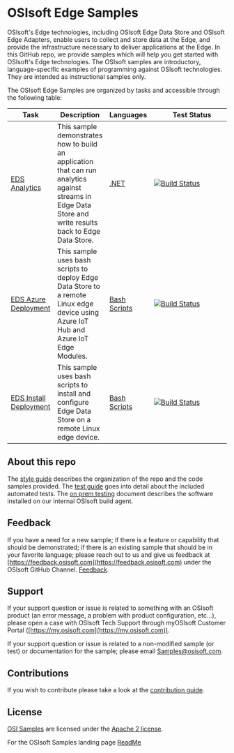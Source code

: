 # OSIsoft Edge Samples

OSIsoft's Edge technologies, including OSIsoft Edge Data Store and OSIsoft Edge Adapters, enable users to collect and store data at the Edge, and provide the infrastructure necessary to deliver applications at the Edge. In this GitHub repo, we provide samples which will help you get started with OSIsoft's Edge technologies. The OSIsoft samples are introductory, language-specific examples of programming against OSIsoft technologies. They are intended as instructional samples only.

The OSIsoft Edge Samples are organized by tasks and accessible through the following table:

| Task                                                               | Description                                                                                                                                               | Languages                                                | &nbsp;&nbsp;&nbsp;&nbsp;&nbsp;&nbsp;&nbsp;&nbsp;&nbsp;&nbsp;Test&nbsp;Status&nbsp;&nbsp;&nbsp;&nbsp;&nbsp;&nbsp;&nbsp;&nbsp;&nbsp;&nbsp;                                                                                          |
| ------------------------------------------------------------------ | --------------------------------------------------------------------------------------------------------------------------------------------------------- | -------------------------------------------------------- | --------------------------------------------------------------------------------------------------------------------------------------------------------------------------------------------------------------------------------- |
| [EDS Analytics](advanced_samples/EdgeDataStore/EDSAnalytics)       | This sample demonstrates how to build an application that can run analytics against streams in Edge Data Store and write results back to Edge Data Store. | [.NET](advanced_samples/EdgeDataStore/EDSAnalytics)      | [![Build Status](https://dev.azure.com/osieng/engineering/_apis/build/status/product-readiness/Edge/EDS_Analytics_DotNet?branchName=master)](https://dev.azure.com/osieng/engineering/_build?definitionId=1827&branchName=master) |
| [EDS Azure Deployment](deployment_samples/EdgeDataStore/Azure)     | This sample uses bash scripts to deploy Edge Data Store to a remote Linux edge device using Azure IoT Hub and Azure IoT Edge Modules.                     | [Bash Scripts](deployment_samples/EdgeDataStore/Azure)   | [![Build Status](https://dev.azure.com/osieng/engineering/_apis/build/status/product-readiness/Edge/EDS_Azure?branchName=master)](https://dev.azure.com/osieng/engineering/_build?definitionId=1383&branchName=master)            |
| [EDS Install Deployment](deployment_samples/EdgeDataStore/Install) | This sample uses bash scripts to install and configure Edge Data Store on a remote Linux edge device.                                                     | [Bash Scripts](deployment_samples/EdgeDataStore/Install) | [![Build Status](https://dev.azure.com/osieng/engineering/_apis/build/status/product-readiness/Edge/EDS_Install?branchName=master)](https://dev.azure.com/osieng/engineering/_build?definitionId=1415&branchName=master)          |

## About this repo

The [style guide](https://github.com/osisoft/OSI-Samples/blob/master/STYLE_GUIDE.md) describes the organization of the repo and the code samples provided. The [test guide](https://github.com/osisoft/OSI-Samples/blob/master/TEST_GUIDE.md) goes into detail about the included automated tests. The [on prem testing](https://github.com/osisoft/OSI-Samples/blob/master/miscellaneous/ON_PREM_TESTING.md) document describes the software installed on our internal OSIsoft build agent.

## Feedback

If you have a need for a new sample; if there is a feature or capability that should be demonstrated; if there is an existing sample that should be in your favorite language; please reach out to us and give us feedback at [https://feedback.osisoft.com](https://feedback.osisoft.com) under the OSIsoft GitHub Channel. [Feedback](https://feedback.osisoft.com/forums/922279-osisoft-github).

## Support

If your support question or issue is related to something with an OSIsoft product (an error message, a problem with product configuration, etc...), please open a case with OSIsoft Tech Support through myOSIsoft Customer Portal ([https://my.osisoft.com](https://my.osisoft.com)).

If your support question or issue is related to a non-modified sample (or test) or documentation for the sample; please email Samples@osisoft.com.

## Contributions

If you wish to contribute please take a look at the [contribution guide](https://github.com/osisoft/OSI-Samples/blob/master/CONTRIBUTING.md).

## License

[OSI Samples](https://github.com/osisoft/OSI-Samples) are licensed under the [Apache 2 license](LICENSE).

For the OSIsoft Samples landing page [ReadMe](https://github.com/osisoft/OSI-Samples)

